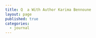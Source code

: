 ```yaml
---
title: Q  a With Author Karima Bennoune
layout: page
published: true
categories:
  - journal
---
```

